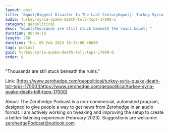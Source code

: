 ```yaml
---
layout: post
title: "&quot;Biggest Disaster In The Last Century&quot;: Turkey-Syria Earthquake Death Toll Surpasses 20,000"
audio: turkey-syria-quake-death-toll-tops-17000-1
category: geopolitical
desc: "&quot;Thousands are still stuck beneath the ruins.&quot; "
duration: 00:04:10
length: 250
datetime: Thu, 09 Feb 2023 18:25:00 +0000
tags: podcast
guid: turkey-syria-quake-death-toll-tops-17000-0
order: 0
---
```

&quot;Thousands are still stuck beneath the ruins.&quot; 

Link: [https://www.zerohedge.com/geopolitical/turkey-syria-quake-death-toll-tops-17000](https://www.zerohedge.com/geopolitical/turkey-syria-quake-death-toll-tops-17000)

About: The Zerohedge Podcast is a non-commercial, automated program, designed to give people a way to get news from Zerohedge in an audio format.  I am actively working on tweaking and improving the setup to create a better listening experience (February 2023).  Suggestions are welcome: [zerohedgePodcast@outlook.com](mailto:zerohedgePodcast@outlook.com)